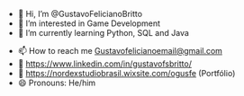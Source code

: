 - 👋 Hi, I’m @GustavoFelicianoBritto
- 👀 I’m interested in Game Development
- 🌱 I’m currently learning Python, SQL and Java
<!-- 💞️ I’m looking to collaborate on ... -->
- 📫 How to reach me Gustavofelicianoemail@gmail.com
- 🔗 https://www.linkedin.com/in/gustavofsbritto/
- 🔗 https://nordexstudiobrasil.wixsite.com/ogusfe (Portfólio)
- 😄 Pronouns: He/him
<!-- - ⚡ Fun fact: ... -->

<!---
GustavoFelicianoBritto/GustavoFelicianoBritto is a ✨ special ✨ repository because its `README.md` (this file) appears on your GitHub profile.
You can click the Preview link to take a look at your changes.
--->
